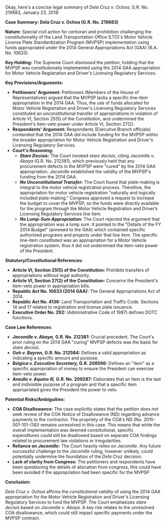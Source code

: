 Okay, here's a concise legal summary of *Dela Cruz v. Ochoa*, G.R. No. 219683, January 23, 2018:

**Case Summary: Dela Cruz v. Ochoa (G.R. No. 219683)**

**Nature:**  Special civil action for certiorari and prohibition challenging the constitutionality of the Land Transportation Office (LTO)'s Motor Vehicle License Plate Standardization Program (MVPSP) implementation using funds appropriated under the 2014 General Appropriations Act (GAA) (R.A. No. 10633).

**Key Holding:** The Supreme Court *dismissed* the petition, holding that the MVPSP was constitutionally implemented using the 2014 GAA appropriation for Motor Vehicle Registration and Driver's Licensing Regulatory Services.

**Key Provisions/Arguments:**

*   **Petitioners' Argument:**  Petitioners (Members of the House of Representatives) argued that the MVPSP lacks a specific line-item appropriation in the 2014 GAA. Thus, the use of funds allocated for Motor Vehicle Registration and Driver's Licensing Regulatory Services constituted an unconstitutional transfer of appropriations in violation of Article VI, Section 25(5) of the Constitution, and undermined the President's item-veto power under Article VI, Section 27(2).
*   **Respondents' Argument:**  Respondents (Executive Branch officials) contended that the 2014 GAA *did* include funding for the MVPSP within the broader appropriation for Motor Vehicle Registration and Driver's Licensing Regulatory Services.
*   **Court's Reasoning:**
    *   ***Stare Decisis:***  The Court invoked *stare decisis*, citing *Jacomille v. Abaya* (G.R. No. 212381), which previously held that any procurement defects in the MVPSP were "cured" by the 2014 GAA appropriation. *Jacomille* established the validity of the MVPSP's funding from the 2014 GAA.
    *   ***No Unconstitutional Transfer:*** The Court found that plate-making is integral to the motor vehicle registration process. Therefore, the appropriation for motor vehicle registration "naturally and logically included plate-making." Congress approved a request to increase the budget to cover the MVPSP, so the funds were directly available for the program through the Motor Vehicle Registration and Driver’s Licensing Regulatory Services line item.
    *   ***No Lump-Sum Appropriation:*** The Court rejected the argument that the appropriation was a lump sum. It pointed to the "Details of the FY 2014 Budget" (annexed to the GAA) which contained specific authorized programs and projects under that line item. The specific line-item constituted was an appropriation for a Motor Vehicle registration system, thus it did not undermined the item-veto power of the President.

**Statutory/Constitutional References:**

*   **Article VI, Section 25(5) of the Constitution:** Prohibits transfers of appropriations without legal authority.
*   **Article VI, Section 27(2) of the Constitution:** Concerns the President's item-veto power in appropriation bills.
*   **Republic Act No. 10633 (2014 GAA):** The General Appropriations Act of 2014.
*   **Republic Act No. 4136:**  Land Transportation and Traffic Code.  Sections 14 and 17 related to registration and license plate issuance.
*   **Executive Order No. 292:** (Administrative Code of 1987) defines DOTC functions.

**Case Law References:**

*   ***Jacomille v. Abaya,* G.R. No. 212381:**  Crucial precedent.  The Court's prior ruling on the 2014 GAA "curing" MVPSP defects was the basis for *stare decisis*.
*   ***Goh v. Bayron,* G.R. No. 212584:**  Defines a valid appropriation as indicating a specific amount and purpose.
*   ***Belgica v. Executive Secretary,* G.R. 208566:**  Defines an "item" as a specific appropriation of money to ensure the President can exercise item-veto power.
*   ***Araullo v. Aquino III,* G.R. No. 209287:** Elaborates that an item is the last and indivisible purpose of a program and that a specific item appropriated gives the President the power to veto.

**Potential Risks/Ambiguities:**

*   **COA Disallowance:** The case explicitly states that the petition *does not* seek review of the COA Notice of Disallowance (ND) regarding advance payments to the contractor. The propriety of the COA's ND (No. 2015-001-101-(14)) remains unresolved in this case. This means that while the overall implementation was deemed constitutional, specific expenditures *could* still be disallowed based on separate COA findings related to procurement law violations or irregularities.
*   **Reliance on *Jacomille*:** The Court heavily relies on *Jacomille*. Any future successful challenge to the *Jacomille* ruling, however unlikely, could potentially undermine the foundation of the *Dela Cruz* decision.
* **Lack of clarity from Congress:** The petitioners and respondents have been questioning the details of allocation from congress, this could have been avoided if the appropriation had been specific for the MVPSP

**Conclusion:**

*Dela Cruz v. Ochoa* affirms the *constitutional validity* of using the 2014 GAA appropriation for the Motor Vehicle Registration and Driver's Licensing Regulatory Services to fund the MVPSP. The Court emphasizes *stare decisis* based on *Jacomille v. Abaya*. A key risk relates to the unresolved COA disallowance, which could still impact specific payments under the MVPSP contract.
